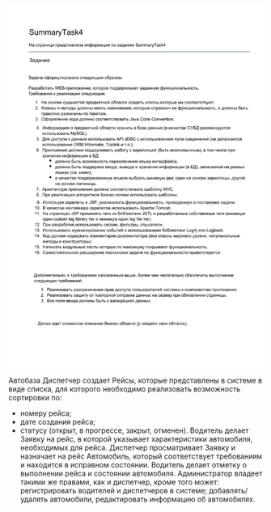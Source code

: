 ![Task](task.png)

Автобаза
Диспетчер создает Рейсы, которые представлены в системе в виде списка,
для которого необходимо реализовать возможность сортировки по:
* номеру рейса;
* дате создания рейса;
* статусу (открыт, в прогрессе, закрыт, отменен).
Водитель делает Заявку на рейс, в которой указывает характеристики
автомобиля, необходимых для рейса. Диспетчер просматривает Заявку и
назначает на рейс Автомобиль, который соответствует требованиям и
находится в исправном состоянии.
Водитель делает отметку о выполнении рейса и состоянии автомобиля.
Администратор владеет такими же правами, как и диспетчер, кроме того
может:
регистрировать водителей и диспетчеров в системе;
добавлять/удалять автомобили, редактировать информацию об автомобилях.

